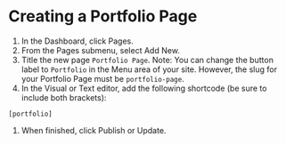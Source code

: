 # Creating a Portfolio Page

1. In the Dashboard, click Pages.
2. From the Pages submenu, select Add New.
3. Title the new page `Portfolio Page`. Note: You can change the button label to `Portfolio` in the Menu area of your site. However, the slug for your Portfolio Page must be `portfolio-page`.
4. In the Visual or Text editor, add the following shortcode \(be sure to include both brackets\):

`[portfolio]`

1. When finished, click Publish or Update. 



